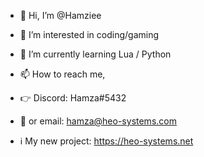 - 👋 Hi, I’m @Hamziee
- 👀 I’m interested in coding/gaming
- 🌱 I’m currently learning Lua / Python
- 📫 How to reach me, 
- 👉 Discord: Hamza#5432
- 📧 or email: hamza@heo-systems.com

- ℹ My new project: https://heo-systems.net


